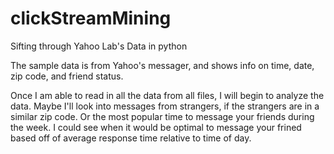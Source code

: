 # clickStreamMining
Sifting through Yahoo Lab's Data in python

The sample data is from Yahoo's messager, and shows info on time, date, zip code, and friend status.

Once I am able to read in all the data from all files, I will begin to analyze the data. Maybe I'll look into messages from strangers, if the strangers are in a similar zip code. Or the most popular time to message your friends during the week. I could see when it would be optimal to message your frined based off of average response time relative to time of day.
